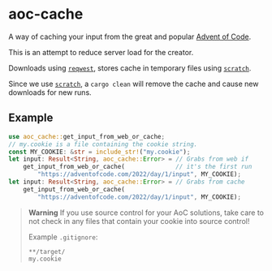 # aoc-cache

A way of caching your input from the great and popular [Advent of Code].

This is an attempt to reduce server load for the creator.

Downloads using [`reqwest`][reqwest], stores cache in temporary files using
[`scratch`][scratch].

Since we use [`scratch`][scratch], a `cargo clean` will remove the cache and cause new downloads for new runs.

## Example

```rust
use aoc_cache::get_input_from_web_or_cache;
// my.cookie is a file containing the cookie string.
const MY_COOKIE: &str = include_str!("my.cookie");
let input: Result<String, aoc_cache::Error> = // Grabs from web if
    get_input_from_web_or_cache(              // it's the first run
        "https://adventofcode.com/2022/day/1/input", MY_COOKIE);
let input: Result<String, aoc_cache::Error> = // Grabs from cache
    get_input_from_web_or_cache(
        "https://adventofcode.com/2022/day/1/input", MY_COOKIE);
```

> **Warning** If you use source control for your AoC solutions, take care to not
> check in any files that contain your cookie into source control!
>
> Example `.gitignore`:
> ```
> **/target/
> my.cookie
> ```

[Advent of Code]: https://adventofcode.com/

[reqwest]: https://docs.rs/reqwest/

[scratch]: https://docs.rs/scratch/
